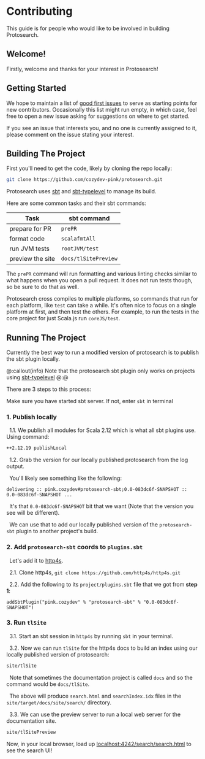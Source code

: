 # Contributing

This guide is for people who would like to be involved in building Protosearch.


## Welcome!

Firstly, welcome and thanks for your interest in Protosearch!


## Getting Started

We hope to maintain a list of [good first issues] to serve as starting points for new contributors.
Occasionally this list might run empty, in which case, feel free to open a new issue asking for suggestions on where to get started.

If you see an issue that interests you, and no one is currently assigned to it, please comment on the issue stating your interest.


## Building The Project

First you'll need to get the code, likely by cloning the repo locally:

```sh
git clone https://github.com/cozydev-pink/protosearch.git
```

Protosearch uses [sbt] and [sbt-typelevel] to manage its build.

Here are some common tasks and their sbt commands:

| Task             | sbt command          |
| --------------   | -------------------- |
| prepare for PR   | `prePR`              |
| format code      | `scalafmtAll`        |
| run JVM tests    | `rootJVM/test`       |
| preview the site | `docs/tlSitePreview` |

The `prePR` command will run formatting and various linting checks similar to what happens when you open a pull request.
It does not run tests though, so be sure to do that as well.

Protosearch cross compiles to multiple platforms, so commands that run for each platform, like `test` can take a while.
It's often nice to focus on a single platform at first, and then test the others.
For example, to run the tests in the core project for just Scala.js run `coreJS/test`.


## Running The Project

Currently the best way to run a modified version of protosearch is to publish the sbt plugin locally.

@:callout(info)
Note that the protosearch sbt plugin only works on projects using [sbt-typelevel]
@:@

There are 3 steps to this process:

Make sure you have started sbt server. If not, enter `sbt` in terminal

### 1. Publish locally
   
&nbsp; 1.1. We publish all modules for Scala 2.12 which is what all sbt plugins use.
   Using command:
   
```sh
++2.12.19 publishLocal
```

&nbsp; 1.2. Grab the version for our locally published protosearch from the log output.
 
&nbsp; You'll likely see something like the following:

```
delivering :: pink.cozydev#protosearch-sbt;0.0-083dc6f-SNAPSHOT :: 0.0-083dc6f-SNAPSHOT ...
```
&nbsp; It's that `0.0-083dc6f-SNAPSHOT` bit that we want (Note that the version you see will be different).
    
&nbsp; We can use that to add our locally published version of the `protosearch-sbt` plugin to another project's build.

### 2. Add `protosearch-sbt` coords to `plugins.sbt`

&nbsp; Let's add it to [http4s].
    
&nbsp; 2.1. Clone http4s, `git clone https://github.com/http4s/http4s.git`
   
&nbsp; 2.2. Add the following to its `project/plugins.sbt` file that we got from **step 1**:
    
```
addSbtPlugin("pink.cozydev" % "protosearch-sbt" % "0.0-083dc6f-SNAPSHOT")
```
   
### 3. Run `tlSite`

&nbsp; 3.1. Start an sbt session in `http4s` by running `sbt` in your terminal.

&nbsp; 3.2. Now we can run `tlSite` for the http4s docs to build an index using our locally published version of protosearch:
    
```sh
site/tlSite
```
    
&nbsp; Note that sometimes the documentation project is called `docs` and so the command would be `docs/tlSite`.
    
&nbsp; The above will produce `search.html` and `searchIndex.idx` files in the `site/target/docs/site/search/` directory.

&nbsp; 3.3. We can use the preview server to run a local web server for the documentation site.

```sh
site/tlSitePreview
```
    

Now, in your local browser, load up [localhost:4242/search/search.html](http://localhost:4242/search/search.html) to see the search UI!


[good first issues]: https://github.com/cozydev-pink/protosearch/issues?q=is%3Aissue+is%3Aopen+label%3A%22good+first+issue%22
[sbt]: https://www.scala-sbt.org/download/
[sbt-typelevel]: https://typelevel.org/sbt-typelevel/
[http4s]: https://http4s.org/
